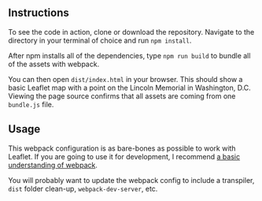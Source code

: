 ## Instructions
To see the code in action, clone or download the repository. Navigate to the directory in your terminal of choice and run `npm install`.

After npm installs all of the dependencies, type `npm run build` to bundle all of the assets with webpack.

You can then open `dist/index.html` in your browser. This should show a basic Leaflet map with a point on the Lincoln Memorial in Washington, D.C. Viewing the page source confirms that all assets are coming from one `bundle.js` file.

## Usage
This webpack configuration is as bare-bones as possible to work with Leaflet. If you are going to use it for development, I recommend [a basic understanding of webpack](https://webpack.js.org/guides/getting-started/).

You will probably want to update the webpack config to include a transpiler, `dist` folder clean-up, `webpack-dev-server`, etc.
